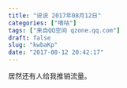 ```yaml
---
title: "说说 2017年08月12日"
categories: ["嘀咕"]
tags: ["来自QQ空间 qzone.qq.com"]
draft: false
slug: "kwbaKp"
date: "2017-08-12 20:42:17"
---
```


居然还有人给我推销流量。
